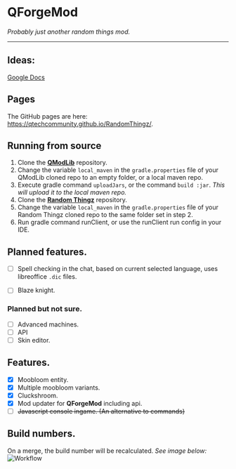 # QForgeMod
*Probably just another random things mod.*

***
## Ideas:
[Google Docs](https://docs.google.com/document/d/1z3MKoFRFzNu_Qmz0HYUsLOh5f-y4033F9UBfSapATMY/edit?usp=sharing)

## Pages
The GitHub pages are here: https://qtechcommunity.github.io/RandomThingz/.

## Running from source
1) Clone the [**QModLib**](https://github.com/Qboi123/QModLib) repository.  
2) Change the variable `local_maven` in the `gradle.properties` file of your QModLib cloned repo to an empty folder, or a local maven repo.
3) Execute gradle command `uploadJars`, or the command `build :jar`. *This will upload it to the local maven repo.*
4) Clone the [**Random Thingz**](https://github.com/QTechCommunity/RandomThingz) repository.
5) Change the variable `local_maven` in the `gradle.properties` file of your Random Thingz cloned repo to the same folder set in step 2.
6) Run gradle command runClient, or use the runClient run config in your IDE.

## Planned features.
 - [ ] Spell checking in the chat, based on current selected language, uses libreoffice `.dic` files.
 - [ ] Blaze knight.

    
### Planned but not sure.
 - [ ] Advanced machines.
 - [ ] API
 - [ ] Skin editor.

## Features.
 - [x] Moobloom entity.
 - [x] Multiple moobloom variants.
 - [x] Cluckshroom.
 - [x] Mod updater for **QForgeMod** including api.
 - [ ] ~~Javascript console ingame. (An alternative to commands)~~

## Build numbers.
On a merge, the build number will be recalculated. *See image below:*  
![Workflow](https://github.com/QTechCommunity/RandomThingz/raw/master/img/Image1.png)
